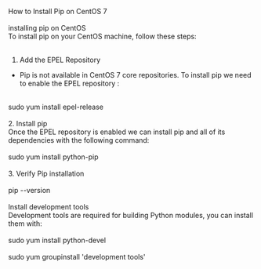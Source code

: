 How to Install Pip on CentOS 7<br>
<br>
installing pip on CentOS<br>
To install pip on your CentOS machine, follow these steps:<br>
<br>
1. Add the EPEL Repository <br>
* Pip is not available in CentOS 7 core repositories. To install pip we need to enable the EPEL repository :<br>
<br>
sudo yum install epel-release<br>
<br>
2. Install pip<br>
Once the EPEL repository is enabled we can install pip and all of its dependencies with the following command:<br>
<br>
sudo yum install python-pip<br>
<br>
3. Verify Pip installation<br>
<br>
pip --version<br>
<br>
Install development tools<br>
Development tools are required for building Python modules, you can install them with:<br>
<br>sudo yum install python-devel<br>
<br>sudo yum groupinstall 'development tools'<br>
<br>


